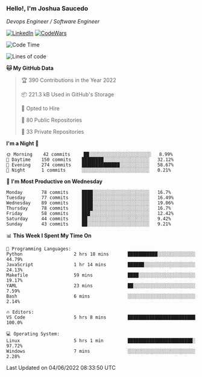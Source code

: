 ### Hello!, I'm Joshua Saucedo
*Devops Engineer / Software Engineer*  

[![LinkedIn](https://img.shields.io/badge/LinkedIn-0073b1?logo=linkedin&style=flat-square&logoColor=white)](https://www.linkedin.com/in/joshua-nathanael-saucedo-uriarte-bb0336169/)
[![CodeWars](https://www.codewars.com/users/joshuansu0897/badges/micro)](https://www.codewars.com/users/joshuansu0897)

<!--START_SECTION:waka-->
![Code Time](http://img.shields.io/badge/Code%20Time-0%20secs-blue)

![Lines of code](https://img.shields.io/badge/From%20Hello%20World%20I%27ve%20Written-2%20Million%20lines%20of%20code-blue)

**🐱 My GitHub Data** 

> 🏆 390 Contributions in the Year 2022
 > 
> 📦 221.3 kB Used in GitHub's Storage 
 > 
> 💼 Opted to Hire
 > 
> 📜 80 Public Repositories 
 > 
> 🔑 33 Private Repositories  
 > 
**I'm a Night 🦉** 

```text
🌞 Morning    42 commits     ██░░░░░░░░░░░░░░░░░░░░░░░   8.99% 
🌆 Daytime    150 commits    ████████░░░░░░░░░░░░░░░░░   32.12% 
🌃 Evening    274 commits    ██████████████░░░░░░░░░░░   58.67% 
🌙 Night      1 commits      ░░░░░░░░░░░░░░░░░░░░░░░░░   0.21%

```
📅 **I'm Most Productive on Wednesday** 

```text
Monday       78 commits     ████░░░░░░░░░░░░░░░░░░░░░   16.7% 
Tuesday      77 commits     ████░░░░░░░░░░░░░░░░░░░░░   16.49% 
Wednesday    89 commits     ████░░░░░░░░░░░░░░░░░░░░░   19.06% 
Thursday     78 commits     ████░░░░░░░░░░░░░░░░░░░░░   16.7% 
Friday       58 commits     ███░░░░░░░░░░░░░░░░░░░░░░   12.42% 
Saturday     44 commits     ██░░░░░░░░░░░░░░░░░░░░░░░   9.42% 
Sunday       43 commits     ██░░░░░░░░░░░░░░░░░░░░░░░   9.21%

```


📊 **This Week I Spent My Time On** 

```text
💬 Programming Languages: 
Python                   2 hrs 18 mins       ███████████░░░░░░░░░░░░░░   44.79% 
JavaScript               1 hr 14 mins        ██████░░░░░░░░░░░░░░░░░░░   24.13% 
Makefile                 59 mins             ████░░░░░░░░░░░░░░░░░░░░░   19.17% 
YAML                     23 mins             ██░░░░░░░░░░░░░░░░░░░░░░░   7.59% 
Bash                     6 mins              ░░░░░░░░░░░░░░░░░░░░░░░░░   2.14%

🔥 Editors: 
VS Code                  5 hrs 8 mins        █████████████████████████   100.0%

💻 Operating System: 
Linux                    5 hrs 1 min         ████████████████████████░   97.72% 
Windows                  7 mins              ░░░░░░░░░░░░░░░░░░░░░░░░░   2.28%

```


 Last Updated on 04/06/2022 08:33:50 UTC
<!--END_SECTION:waka-->
